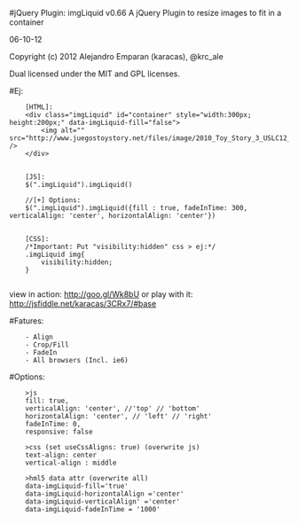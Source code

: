 #jQuery  Plugin: imgLiquid v0.66
A jQuery Plugin to resize images to fit in a container


06-10-12

Copyright (c) 2012 Alejandro Emparan (karacas), @krc_ale

Dual licensed under the MIT and GPL licenses.


#Ej:
```
	[HTML]:
	<div class="imgLiquid" id="container" style="width:300px; height:200px;" data-imgLiquid-fill="false">
		<img alt="" src="http://www.juegostoystory.net/files/image/2010_Toy_Story_3_USLC12_Woody.jpg" />
	</div>


	[JS]:
	$(".imgLiquid").imgLiquid()

	//[+] Options:
	$(".imgLiquid").imgLiquid({fill : true, fadeInTime: 300, verticalAlign: 'center', horizontalAlign: 'center'})
	

	[CSS]:
	/*Important: Put "visibility:hidden" css > ej:*/
	.imgLiquid img{
	    visibility:hidden;
	}


```
view in action:		http://goo.gl/Wk8bU
or play with it:	http://jsfiddle.net/karacas/3CRx7/#base


#Fatures:
```
	- Align
	- Crop/Fill
	- FadeIn
	- All browsers (Incl. ie6)
```


#Options:
```
	>js
	fill: true,
	verticalAlign: 'center', //'top' // 'bottom'
	horizontalAlign: 'center', // 'left' // 'right'
	fadeInTime: 0,
	responsive: false
	
	>css (set useCssAligns: true) (overwrite js)
	text-align: center
	vertical-align : middle

	>hml5 data attr (overwrite all)
	data-imgLiquid-fill='true'
	data-imgLiquid-horizontalAlign ='center'
	data-imgLiquid-verticalAlign' ='center'
	data-imgLiquid-fadeInTime = '1000'
```

